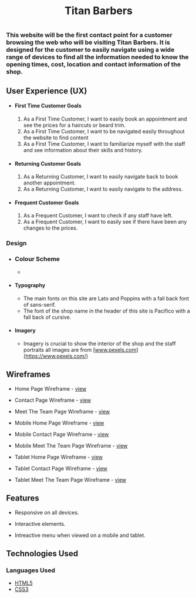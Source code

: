 <h1 align="center">Titan Barbers<h1>


### This website will be the first contact point for a customer browsing the web who will be visiting Titan Barbers. It is designed for the customer to easily navigate using a wide range of devices to find all the information needed to know the opening times, cost, location and contact information of the shop.

## User Experience (UX)

-  #### First Time Customer Goals

    1. As a First Time Customer, I want to easily book an appointment and see the prices for a haircuts or beard trim.
    2. As a First Time Customer, I want to be navigated easily throughout the website to find content
    3. As a First Time Customer, I want to familiarize myself with the staff and see information about their skills and history.

-   #### Returning Customer Goals

    1. As a Returning Customer, I want to easily navigate back to book another appointment.
    2. As a Returning Customer, I want to easily navigate to the address.

-   #### Frequent Customer Goals

    1. As a Frequent Customer, I want to check if any staff have left.
    2. As a Frequent Customer, I want to easily see if there have been any changes to the prices.

### Design

-  ### Colour Scheme

      - 

-   #### Typography

     -   The main fonts on this site are Lato and Poppins with a fall back font of sans-serif.
     -	 The font of the shop name in the header of this site is Pacifico with a fall back of cursive.

-   #### Imagery

     -   Imagery is crucial to show the interior of the shop and the staff portraits all images are from [www.pexels.com](https://www.pexels.com/)

## Wireframes

- Home Page Wireframe - [view](https://i.imgur.com/W0RLxgA.png)

- Contact Page Wireframe - [view](https://i.imgur.com/GUh6KQx.png)

- Meet The Team Page Wireframe - [view](https://i.imgur.com/CSO6rDT.png)

- Mobile Home Page Wireframe - [view](https://i.imgur.com/yhaQjFW.png)

- Mobile Contact Page Wireframe - [view](https://i.imgur.com/8l61xOI.png)

- Mobile Meet The Team Page Wireframe - [view](https://i.imgur.com/HGTtCxQ.png)

- Tablet Home Page Wireframe - [view](https://i.imgur.com/tLK042u.png)

- Tablet Contact Page Wireframe - [view](https://i.imgur.com/1pcc6le.png)

- Tablet Meet The Team Page Wireframe - [view](https://i.imgur.com/cd99Jq0.png)

## Features

-   Responsive on all devices.

-   Interactive elements.

-   Intreactive menu when viewed on a mobile and tablet.

## Technologies Used

### Languages Used

-   [HTML5](https://en.wikipedia.org/wiki/HTML5)
-   [CSS3](https://en.wikipedia.org/wiki/Cascading_Style_Sheets)